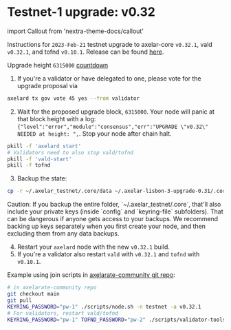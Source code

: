 # Testnet-1 upgrade: v0.32

import Callout from 'nextra-theme-docs/callout'

Instructions for `2023-Feb-21` testnet upgrade to axelar-core `v0.32.1`, vald `v0.32.1`, and tofnd `v0.10.1`.
Release can be found [here](https://github.com/axelarnetwork/axelar-core/releases/tag/v0.32.1).

Upgrade height `6315000` [countdown](https://testnet.mintscan.io/axelar-testnet/blocks/6315000)

1. If you're a validator or have delegated to one, please vote for the upgrade proposal via

```bash
axelard tx gov vote 45 yes --from validator
```

2. Wait for the proposed upgrade block, `6315000`. Your node will panic at that block height with a log: `{"level":"error","module":"consensus","err":"UPGRADE \"v0.32\" NEEDED at height: ",`. Stop your node after chain halt.

```bash
pkill -f 'axelard start'
# Validators need to also stop vald/tofnd
pkill -f 'vald-start'
pkill -f tofnd
```

3. Backup the state:

```bash
cp -r ~/.axelar_testnet/.core/data ~/.axelar-lisbon-3-upgrade-0.31/.core/data
```

<Callout type="warning" emoji="⚠️">
  Caution: If you backup the entire folder, `~/.axelar_testnet/.core`, that'll also include your private keys (inside `config` and `keyring-file` subfolders). That can be dangerous if anyone gets access to your backups. We recommend backing up keys separately when you first create your node, and then excluding them from any data backups.
</Callout>

4. Restart your `axelard` node with the new `v0.32.1` build.
5. If you're a validator also restart `vald` with `v0.32.1` and `tofnd` with `v0.10.1`.

Example using join scripts in [axelarate-community git repo](https://github.com/axelarnetwork/axelarate-community):

```bash
# in axelarate-community repo
git checkout main
git pull
KEYRING_PASSWORD="pw-1" ./scripts/node.sh -n testnet -a v0.32.1
# For validators, restart vald/tofnd
KEYRING_PASSWORD="pw-1" TOFND_PASSWORD="pw-2" ./scripts/validator-tools-host.sh -n testnet -a v0.32.1 -q v0.10.1
```
